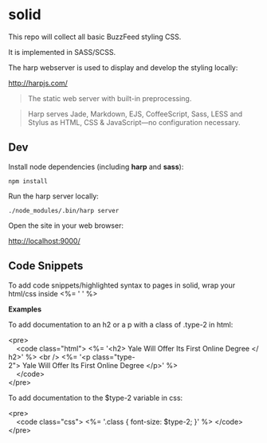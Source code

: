 # solid

This repo will collect all basic BuzzFeed styling CSS.

It is implemented in SASS/SCSS.

The harp webserver is used to display and develop the styling locally:

<http://harpjs.com/>

> The static web server with built-in preprocessing.

> Harp serves Jade, Markdown, EJS, CoffeeScript, Sass, LESS and Stylus as HTML, CSS & JavaScript—no configuration necessary.


## Dev

Install node dependencies (including **harp** and **sass**):

    npm install

Run the harp server locally:

    ./node_modules/.bin/harp server

Open the site in your web browser:

<http://localhost:9000/>


## Code Snippets

To add code snippets/highlighted syntax to pages in solid, wrap your html/css inside &lt;%= ' ' %&gt;

**Examples**

To add documentation to an h2 or a p with a class of .type-2 in html:

&lt;pre&gt;&nbsp;
<br>&nbsp;&nbsp;&nbsp;&nbsp;&lt;code&nbsp;class=&quot;html&quot;&gt;&nbsp;&lt;%=&nbsp;'&lt;h2&gt;&nbsp;Yale&nbsp;Will&nbsp;Offer&nbsp;Its&nbsp;First&nbsp;Online&nbsp;Degree&nbsp;&lt;/h2&gt;'&nbsp;%&gt;&nbsp;&lt;br&nbsp;/&gt;&nbsp;&lt;%=&nbsp;'&lt;p&nbsp;class=&quot;type-2&quot;&gt;&nbsp;Yale&nbsp;Will&nbsp;Offer&nbsp;Its&nbsp;First&nbsp;Online&nbsp;Degree&nbsp;&lt;/p&gt;'&nbsp;%&gt;&nbsp;
<br>&nbsp;&nbsp;&nbsp;&nbsp;&lt;/code&gt;
<br>&lt;/pre&gt;

To add documentation to the $type-2 variable in css:

&lt;pre&gt;&nbsp;
<br>&nbsp;&nbsp;&nbsp;&nbsp;&lt;code&nbsp;class=&quot;css&quot;&gt;&nbsp;&lt;%=&nbsp;'.class&nbsp;{&nbsp;font-size:&nbsp;$type-2;&nbsp;}'&nbsp;%&gt;&nbsp;&lt;/code&gt;
<br>&lt;/pre&gt;

